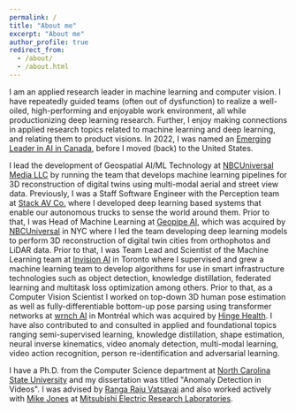```yaml
---
permalink: /
title: "About me"
excerpt: "About me"
author_profile: true
redirect_from: 
  - /about/
  - /about.html
---
```


I am an applied research leader in machine learning and computer vision. 
I have repeatedly guided teams (often out of dysfunction) to realize a well-oiled, high-performing and enjoyable work environment, all while productionizing deep learning research. 
Further, I enjoy making connections in applied research topics related to machine learning and deep learning, and relating them to product visions. 
In 2022, I was named an [Emerging Leader in AI in Canada](https://readthepeak.com/lists/emerging-leaders-2022/c/artificial-intelligence), before I moved (back) to the United States.

I lead the development of Geospatial AI/ML Technology at [NBCUniversal Media LLC](https://www.nbcuniversal.com/) by running the team that develops machine learning pipelines for 3D reconstruction of digital twins using multi-modal aerial and street view data.
Previously, I was a Staff Software Engineer with the Perception team at [Stack AV Co.](https://stackav.com/) where I developed deep learning based systems that enable our autonomous trucks to sense the world around them. 
Prior to that, I was Head of Machine Learning at [Geopipe AI](https://www.geopipe.ai/), which was acquired by [NBCUniversal](https://www.nbcuniversal.com/) in NYC where I led the team developing deep learning models to perform 3D reconstruction of digital twin cities from orthophotos and LiDAR data. 
Prior to that, I was Team Lead and Scientist of the Machine Learning team at [Invision AI](https://invision.ai/) in Toronto where I supervised and grew a machine learning team to develop algorithms for use in smart infrastructure technologies such as object detection, knowledge distillation, federated learning and multitask loss optimization among others. 
Prior to that, as a Computer Vision Scientist I worked on top-down 3D human pose estimation as well as fully-differentiable bottom-up pose parsing using transformer networks at [wrnch AI](https://www.linkedin.com/company/wrnch/?originalSubdomain=ca) in Montréal which was acquired by [Hinge Health](https://www.hingehealth.com/). 
I have also contributed to and consulted in applied and foundational topics ranging semi-supervised learning, knowledge distillation, shape estimation, neural inverse kinematics, video anomaly detection, multi-modal learning, video action recognition, person re-identification and adversarial learning.

I have a Ph.D. from the Computer Science department at [North Carolina State University](https://www.ncsu.edu/) and my dissertation was titled "Anomaly Detection in Videos". 
I was advised by [Ranga Raju Vatsavai](https://rvatsavai.github.io/) and also worked actively with [Mike Jones](https://www.merl.com/people/mjones) at [Mitsubishi Electric Research Laboratories](https://merl.com/).

